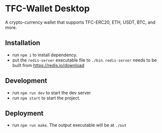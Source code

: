 # TFC-Wallet Desktop

A crypto-currency wallet that supports TFC-ERC20, ETH, USDT, BTC, and more.

## Installation

* run `npm i` to install dependency.
* put the `redis-server` executable file to `./bin`. `redis-server` needs to be built from https://redis.io/download

## Development

* run `npm run dev` to start the dev server
* run `npm start` to start the project.

## Deployment

* run `npm run make`. The output executable will be at `./out`